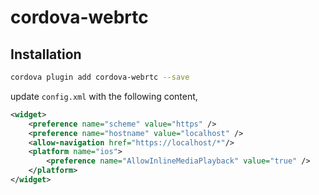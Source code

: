 # cordova-webrtc

## Installation

```sh
cordova plugin add cordova-webrtc --save
```

update `config.xml` with the following content,

```xml
<widget>
    <preference name="scheme" value="https" />
    <preference name="hostname" value="localhost" />
    <allow-navigation href="https://localhost/*"/>
    <platform name="ios">
        <preference name="AllowInlineMediaPlayback" value="true" />
    </platform>
</widget>
```
